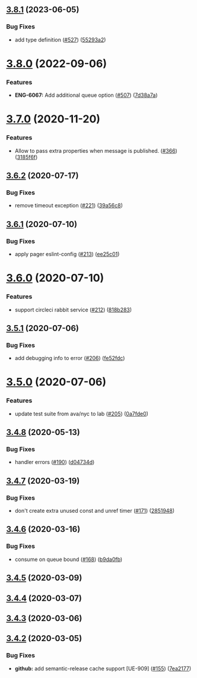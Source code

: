 ## [3.8.1](https://github.com/pagerinc/minion/compare/v3.8.0...v3.8.1) (2023-06-05)


### Bug Fixes

* add type definition ([#527](https://github.com/pagerinc/minion/issues/527)) ([55293a2](https://github.com/pagerinc/minion/commit/55293a2e02e3c562d35136ed7313667efdf19d29))

# [3.8.0](https://github.com/pagerinc/minion/compare/v3.7.0...v3.8.0) (2022-09-06)


### Features

* **ENG-6067:** Add additional queue option ([#507](https://github.com/pagerinc/minion/issues/507)) ([7d38a7a](https://github.com/pagerinc/minion/commit/7d38a7a22b016a1c8b6a758e2c2b3a3fd596ab90))

# [3.7.0](https://github.com/pagerinc/minion/compare/v3.6.2...v3.7.0) (2020-11-20)


### Features

* Allow to pass extra properties when message is published. ([#366](https://github.com/pagerinc/minion/issues/366)) ([3185f6f](https://github.com/pagerinc/minion/commit/3185f6fc95fe511deaf02133c7b6ff148d276dce))

## [3.6.2](https://github.com/pagerinc/minion/compare/v3.6.1...v3.6.2) (2020-07-17)


### Bug Fixes

* remove timeout exception ([#221](https://github.com/pagerinc/minion/issues/221)) ([39a56c8](https://github.com/pagerinc/minion/commit/39a56c82660652a21e8e4bfbfbd80d333ce80df4))

## [3.6.1](https://github.com/pagerinc/minion/compare/v3.6.0...v3.6.1) (2020-07-10)


### Bug Fixes

* apply pager eslint-config ([#213](https://github.com/pagerinc/minion/issues/213)) ([ee25c01](https://github.com/pagerinc/minion/commit/ee25c0115747d5fcddf41ce6672d0eed191c1b04))

# [3.6.0](https://github.com/pagerinc/minion/compare/v3.5.1...v3.6.0) (2020-07-10)


### Features

* support circleci rabbit service ([#212](https://github.com/pagerinc/minion/issues/212)) ([818b283](https://github.com/pagerinc/minion/commit/818b2834eac51ff0d3a5f7421ad3e34660896ab9))

## [3.5.1](https://github.com/pagerinc/minion/compare/v3.5.0...v3.5.1) (2020-07-06)


### Bug Fixes

* add debugging info to error ([#206](https://github.com/pagerinc/minion/issues/206)) ([fe52fdc](https://github.com/pagerinc/minion/commit/fe52fdc7e409597bba9dd80e9b18d0777b52beca))

# [3.5.0](https://github.com/pagerinc/minion/compare/v3.4.8...v3.5.0) (2020-07-06)


### Features

* update test suite from ava/nyc to lab ([#205](https://github.com/pagerinc/minion/issues/205)) ([0a7fde0](https://github.com/pagerinc/minion/commit/0a7fde0196f9b9fc8e19b6a7f15cc29910b3ec2b))

## [3.4.8](https://github.com/pagerinc/minion/compare/v3.4.7...v3.4.8) (2020-05-13)


### Bug Fixes

* handler errors ([#190](https://github.com/pagerinc/minion/issues/190)) ([d04734d](https://github.com/pagerinc/minion/commit/d04734d60d3186e0dadf68222ffff3955849a12f))

## [3.4.7](https://github.com/pagerinc/minion/compare/v3.4.6...v3.4.7) (2020-03-19)


### Bug Fixes

* don't create extra unused const and unref timer ([#171](https://github.com/pagerinc/minion/issues/171)) ([2851948](https://github.com/pagerinc/minion/commit/2851948d82b7950bd560b169e4ae9597c6c691fb))

## [3.4.6](https://github.com/pagerinc/minion/compare/v3.4.5...v3.4.6) (2020-03-16)


### Bug Fixes

* consume on queue bound ([#168](https://github.com/pagerinc/minion/issues/168)) ([b9da0fb](https://github.com/pagerinc/minion/commit/b9da0fb75a39225ecb987361fadbb78a871a98eb))

## [3.4.5](https://github.com/pagerinc/minion/compare/v3.4.4...v3.4.5) (2020-03-09)

## [3.4.4](https://github.com/pagerinc/minion/compare/v3.4.3...v3.4.4) (2020-03-07)

## [3.4.3](https://github.com/pagerinc/minion/compare/v3.4.2...v3.4.3) (2020-03-06)

## [3.4.2](https://github.com/pagerinc/minion/compare/v3.4.1...v3.4.2) (2020-03-05)


### Bug Fixes

* **github:** add semantic-release cache support [UE-909] ([#155](https://github.com/pagerinc/minion/issues/155)) ([7ea2177](https://github.com/pagerinc/minion/commit/7ea2177f217f46a39969499a7bc6d7577d2c5066))
